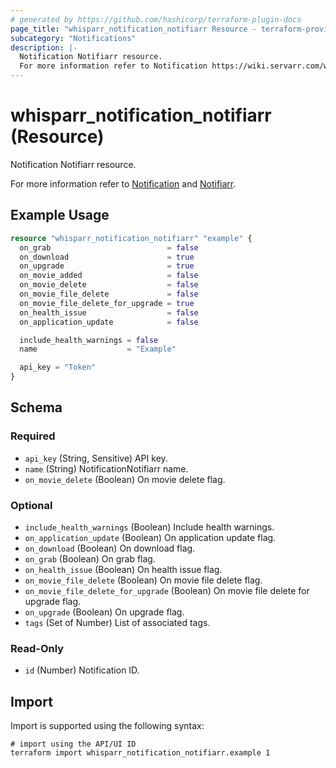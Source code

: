 ```yaml
---
# generated by https://github.com/hashicorp/terraform-plugin-docs
page_title: "whisparr_notification_notifiarr Resource - terraform-provider-whisparr"
subcategory: "Notifications"
description: |-
  Notification Notifiarr resource.
  For more information refer to Notification https://wiki.servarr.com/whisparr/settings#connect and Notifiarr https://wiki.servarr.com/whisparr/supported#notifiarr.
---
```


# whisparr_notification_notifiarr (Resource)

<!-- subcategory:Notifications -->Notification Notifiarr resource.
For more information refer to [Notification](https://wiki.servarr.com/whisparr/settings#connect) and [Notifiarr](https://wiki.servarr.com/whisparr/supported#notifiarr).

## Example Usage

```terraform
resource "whisparr_notification_notifiarr" "example" {
  on_grab                          = false
  on_download                      = true
  on_upgrade                       = true
  on_movie_added                   = false
  on_movie_delete                  = false
  on_movie_file_delete             = false
  on_movie_file_delete_for_upgrade = true
  on_health_issue                  = false
  on_application_update            = false

  include_health_warnings = false
  name                    = "Example"

  api_key = "Token"
}
```

<!-- schema generated by tfplugindocs -->
## Schema

### Required

- `api_key` (String, Sensitive) API key.
- `name` (String) NotificationNotifiarr name.
- `on_movie_delete` (Boolean) On movie delete flag.

### Optional

- `include_health_warnings` (Boolean) Include health warnings.
- `on_application_update` (Boolean) On application update flag.
- `on_download` (Boolean) On download flag.
- `on_grab` (Boolean) On grab flag.
- `on_health_issue` (Boolean) On health issue flag.
- `on_movie_file_delete` (Boolean) On movie file delete flag.
- `on_movie_file_delete_for_upgrade` (Boolean) On movie file delete for upgrade flag.
- `on_upgrade` (Boolean) On upgrade flag.
- `tags` (Set of Number) List of associated tags.

### Read-Only

- `id` (Number) Notification ID.

## Import

Import is supported using the following syntax:

```shell
# import using the API/UI ID
terraform import whisparr_notification_notifiarr.example 1
```
